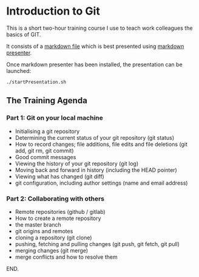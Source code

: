 # Introduction to Git

This is a short two-hour training course I use to teach work colleagues the basics of GIT.

It consists of a [markdown file](./gitIntro.md) which is best presented using [markdown presenter](https://github.com/visit1985/mdp).

Once markdown presenter has been installed, the presentation can be launched:

```
./startPresentation.sh
```

## The Training Agenda

### Part 1: Git on your local machine
  * Initialising a git repository
  * Determining the current status of your git repository (git status)
  * How to record changes; file additions, file edits and file deletions (git add, git rm, git commit)
  * Good commit messages
  * Viewing the history of your git repository (git log)
  * Moving back and forward in history (including the HEAD pointer)
  * Viewing what has changed (git diff)
  * git configuration, including author settings (name and email address)
 
### Part 2: Collaborating with others
 
  * Remote repositories (github / gitlab)
  * How to create a remote repository
  * the master branch
  * git origins and remotes
  * cloning a repository (git clone)
  * pushing, fetching and pulling changes (git push, git fetch, git pull)
  * merging changes (git merge)
  * merge conflicts and how to resolve them
 
END.
